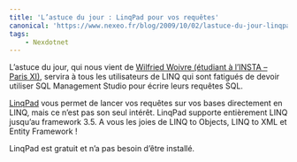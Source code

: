 ```yaml
---
title: 'L’astuce du jour : LinqPad pour vos requêtes'
canonical: 'https://www.nexeo.fr/blog/2009/10/02/lastuce-du-jour-linqpad-pour-vos-requetes/'
tags:
    - Nexdotnet
---
```


L’astuce du jour, qui nous vient de
[Wilfried Woivre (étudiant à l’INSTA – Paris XI)](http://wilfriedwoivre.wordpress.com/2009/09/18/linqpad-lditeur-linq-par-excellence/),
servira à tous les utilisateurs de LINQ qui sont fatigués de devoir utiliser SQL
Management Studio pour écrire leurs requêtes SQL.

[LinqPad](http://linqpad.net/) vous permet de lancer vos requêtes sur vos bases
directement en LINQ, mais ce n’est pas son seul intérêt. LinqPad supporte
entièrement LINQ jusqu’au framework 3.5. A vous les joies de LINQ to Objects,
LINQ to XML et Entity Framework !

LinqPad est gratuit et n’a pas besoin d’être installé.
